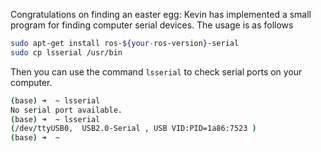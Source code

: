 Congratulations on finding an easter egg: Kevin has implemented a small program for finding computer serial devices. The usage is as follows

```bash
sudo apt-get install ros-${your-ros-version}-serial
sudo cp lsserial /usr/bin
```

Then you can use the command `lsserial`  to check serial ports on your computer.

```bash
(base) ➜  ~ lsserial
No serial port available.
(base) ➜  ~ lsserial
(/dev/ttyUSB0,  USB2.0-Serial , USB VID:PID=1a86:7523 )
(base) ➜  ~ 

```

